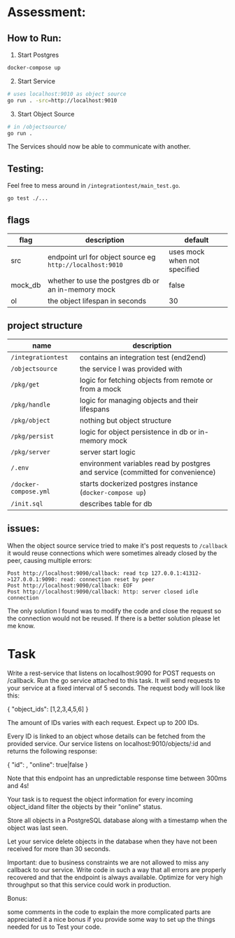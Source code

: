 # Assessment:

## How to Run:
1. Start Postgres
```bash
docker-compose up
```
2. Start Service
```bash
# uses localhost:9010 as object source
go run . -src=http://localhost:9010
```
3. Start Object Source
```bash
# in /objectsource/
go run .
```
The Services should now be able to communicate with another.

## Testing:
Feel free to mess around in `/integrationtest/main_test.go`.

```bash
go test ./...
```

## flags
| flag | description | default|
|------|------|-----|
|src|endpoint url for object source eg `http://localhost:9010`| uses mock when not specified|
|mock_db|whether to use the postgres db or an in-memory mock|false|
|ol| the object lifespan in seconds| 30 |


## project structure
| name | description |
|------|------|
|`/integrationtest`|contains an integration test (end2end) |
|`/objectsource`|the service I was provided with|
|`/pkg/get`|logic for fetching objects from remote or from a mock|
|`/pkg/handle`|logic for managing objects and their lifespans|
|`/pkg/object`|nothing but object structure|
|`/pkg/persist`|logic for object persistence in db or in-memory mock|
|`/pkg/server`|server start logic|
|`/.env`|environment variables read by postgres and service (committed for convenience)|
|`/docker-compose.yml`|starts dockerized postgres instance (`docker-compose up`)|
|`/init.sql`|describes table for db|

## issues:
When the object source service tried to make it's post requests to `/callback` it would reuse connections which were sometimes already closed by the peer, causing multiple errors:
```
Post http://localhost:9090/callback: read tcp 127.0.0.1:41312->127.0.0.1:9090: read: connection reset by peer
Post http://localhost:9090/callback: EOF
Post http://localhost:9090/callback: http: server closed idle connection
```
The only solution I found was to modify the code and close the request so the connection would not be reused. If there is a better solution please let me know.

# Task
Write a rest-service that listens on localhost:9090 for POST requests on /callback.
Run the go service attached to this task. It will send requests to your service
at a fixed interval of 5 seconds. The request body will look like this:

{
"object_ids": [1,2,3,4,5,6]
}

The amount of IDs varies with each request. Expect up to 200 IDs.

Every ID is linked to an object whose details can be fetched from the provided
service. Our service listens on localhost:9010/objects/:id and returns the
following response:

{
"id": <id>,
"online": true|false
}

Note that this endpoint has an unpredictable response time between 300ms and 4s!

Your task is to request the object information for every incoming object_idand
filter the objects by their "online" status.

Store all objects in a PostgreSQL database along with a timestamp when
the object was last seen.

Let your service delete objects in the database when they have not been
received for more than 30 seconds.

Important: due to business constraints we are not allowed to miss any callback to
our service. Write code in such a way that all errors are properly recovered
and that the endpoint is always available. Optimize for very high throughput
so that this service could work in production.

Bonus:

some comments in the code to explain the more complicated parts are appreciated
it a nice bonus if you provide some way to set up the things needed for us to
Test your code.
